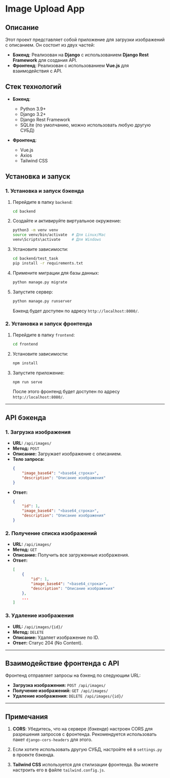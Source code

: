 # Image Upload App

## Описание

Этот проект представляет собой приложение для загрузки изображений с описанием. Он состоит из двух частей:

- **Бэкенд**: Реализован на **Django** с использованием **Django Rest Framework** для создания API.
- **Фронтенд**: Реализован с использованием **Vue.js** для взаимодействия с API.

## Стек технологий

- **Бэкенд**:
  - Python 3.9+
  - Django 3.2+
  - Django Rest Framework
  - SQLite (по умолчанию, можно использовать любую другую СУБД)

- **Фронтенд**:
  - Vue.js
  - Axios
  - Tailwind CSS

## Установка и запуск

### 1. Установка и запуск бэкенда

1. Перейдите в папку `backend`:

    ```bash
    cd backend
    ```

2. Создайте и активируйте виртуальное окружение:

    ```bash
    python3 -m venv venv
    source venv/bin/activate  # Для Linux/Mac
    venv\Scripts\activate     # Для Windows
    ```

3. Установите зависимости:

    ```bash
    cd backend/test_task
    pip install -r requirements.txt
    ```

4. Примените миграции для базы данных:

    ```bash
    python manage.py migrate
    ```

5. Запустите сервер:

    ```bash
    python manage.py runserver
    ```

   Бэкенд будет доступен по адресу `http://localhost:8000/`.

### 2. Установка и запуск фронтенда

1. Перейдите в папку `frontend`:

    ```bash
    cd frontend
    ```

2. Установите зависимости:

    ```bash
    npm install
    ```

3. Запустите приложение:

    ```bash
    npm run serve
    ```

   После этого фронтенд будет доступен по адресу `http://localhost:8080/`.

---

## API бэкенда

### 1. **Загрузка изображения**
- **URL:** `/api/images/`
- **Метод:** `POST`
- **Описание:** Загружает изображение с описанием.
- **Тело запроса:**
    ```json
    {
        "image_base64": "<base64_строка>",
        "description": "Описание изображения"
    }
    ```
- **Ответ:**
    ```json
    {
        "id": 1,
        "image_base64": "<base64_строка>",
        "description": "Описание изображения"
    }
    ```

### 2. **Получение списка изображений**
- **URL:** `/api/images/`
- **Метод:** `GET`
- **Описание:** Получить все загруженные изображения.
- **Ответ:**
    ```json
    [
        {
            "id": 1,
            "image_base64": "<base64_строка>",
            "description": "Описание изображения"
        },
        ...
    ]
    ```

### 3. **Удаление изображения**
- **URL:** `/api/images/{id}/`
- **Метод:** `DELETE`
- **Описание:** Удаляет изображение по ID.
- **Ответ:** Статус 204 (No Content).

---

## Взаимодействие фронтенда с API

Фронтенд отправляет запросы на бэкенд по следующим URL:

- **Загрузка изображения:** `POST /api/images/`
- **Получение изображений:** `GET /api/images/`
- **Удаление изображения:** `DELETE /api/images/{id}/`

---

## Примечания

1. **CORS**: Убедитесь, что на сервере (бэкенде) настроен CORS для разрешения запросов с фронтенда. Рекомендуется использовать пакет `django-cors-headers` для этого.

2. Если хотите использовать другую СУБД, настройте её в `settings.py` в проекте бэкенда.

3. **Tailwind CSS** используется для стилизации фронтенда. Вы можете настроить его в файле `tailwind.config.js`.
